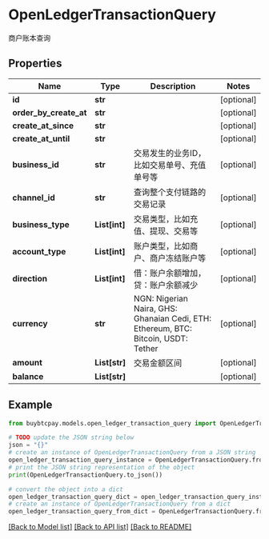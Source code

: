 # OpenLedgerTransactionQuery

商户账本查询

## Properties

Name | Type | Description | Notes
------------ | ------------- | ------------- | -------------
**id** | **str** |  | [optional] 
**order_by_create_at** | **str** |  | [optional] 
**create_at_since** | **str** |  | [optional] 
**create_at_until** | **str** |  | [optional] 
**business_id** | **str** | 交易发生的业务ID，比如交易单号、充值单号等 | [optional] 
**channel_id** | **str** | 查询整个支付链路的交易记录 | [optional] 
**business_type** | **List[int]** | 交易类型，比如充值、提现、交易等 | [optional] 
**account_type** | **List[int]** | 账户类型，比如商户、商户冻结账户等 | [optional] 
**direction** | **List[int]** | 借：账户余额增加，贷：账户余额减少 | [optional] 
**currency** | **str** | NGN: Nigerian Naira, GHS: Ghanaian Cedi, ETH: Ethereum, BTC: Bitcoin, USDT: Tether | [optional] 
**amount** | **List[str]** | 交易金额区间 | [optional] 
**balance** | **List[str]** |  | [optional] 

## Example

```python
from buybtcpay.models.open_ledger_transaction_query import OpenLedgerTransactionQuery

# TODO update the JSON string below
json = "{}"
# create an instance of OpenLedgerTransactionQuery from a JSON string
open_ledger_transaction_query_instance = OpenLedgerTransactionQuery.from_json(json)
# print the JSON string representation of the object
print(OpenLedgerTransactionQuery.to_json())

# convert the object into a dict
open_ledger_transaction_query_dict = open_ledger_transaction_query_instance.to_dict()
# create an instance of OpenLedgerTransactionQuery from a dict
open_ledger_transaction_query_from_dict = OpenLedgerTransactionQuery.from_dict(open_ledger_transaction_query_dict)
```
[[Back to Model list]](../README.md#documentation-for-models) [[Back to API list]](../README.md#documentation-for-api-endpoints) [[Back to README]](../README.md)


